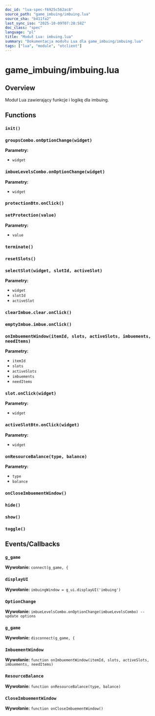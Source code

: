 ```yaml
---
doc_id: "lua-spec-f6925c562ac8"
source_path: "game_imbuing/imbuing.lua"
source_sha: "b411fa2"
last_sync_iso: "2025-10-09T07:28:58Z"
doc_class: "spec"
language: "pl"
title: "Moduł Lua: imbuing.lua"
summary: "Dokumentacja modułu Lua dla game_imbuing/imbuing.lua"
tags: ["lua", "module", "otclient"]
---
```


# game_imbuing/imbuing.lua

## Overview

Moduł Lua zawierający funkcje i logikę dla imbuing.

## Functions

### `init()`

### `groupsCombo.onOptionChange(widget)`

**Parametry:**

- `widget`

### `imbueLevelsCombo.onOptionChange(widget)`

**Parametry:**

- `widget`

### `protectionBtn.onClick()`

### `setProtection(value)`

**Parametry:**

- `value`

### `terminate()`

### `resetSlots()`

### `selectSlot(widget, slotId, activeSlot)`

**Parametry:**

- `widget`
- `slotId`
- `activeSlot`

### `clearImbue.clear.onClick()`

### `emptyImbue.imbue.onClick()`

### `onImbuementWindow(itemId, slots, activeSlots, imbuements, needItems)`

**Parametry:**

- `itemId`
- `slots`
- `activeSlots`
- `imbuements`
- `needItems`

### `slot.onClick(widget)`

**Parametry:**

- `widget`

### `activeSlotBtn.onClick(widget)`

**Parametry:**

- `widget`

### `onResourceBalance(type, balance)`

**Parametry:**

- `type`
- `balance`

### `onCloseImbuementWindow()`

### `hide()`

### `show()`

### `toggle()`

## Events/Callbacks

### `g_game`

**Wywołanie:** `connect(g_game, {`

### `displayUI`

**Wywołanie:** `imbuingWindow = g_ui.displayUI('imbuing')`

### `OptionChange`

**Wywołanie:** `imbueLevelsCombo.onOptionChange(imbueLevelsCombo) -- update options`

### `g_game`

**Wywołanie:** `disconnect(g_game, {`

### `ImbuementWindow`

**Wywołanie:** `function onImbuementWindow(itemId, slots, activeSlots, imbuements, needItems)`

### `ResourceBalance`

**Wywołanie:** `function onResourceBalance(type, balance)`

### `CloseImbuementWindow`

**Wywołanie:** `function onCloseImbuementWindow()`
